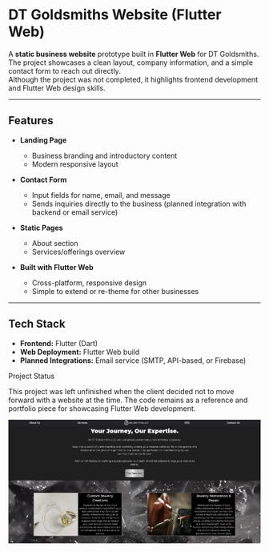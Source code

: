 # DT Goldsmiths Website (Flutter Web)

A **static business website** prototype built in **Flutter Web** for DT Goldsmiths.  
The project showcases a clean layout, company information, and a simple contact form to reach out directly.  
Although the project was not completed, it highlights frontend development and Flutter Web design skills.  

---

## Features

- **Landing Page**  
  - Business branding and introductory content  
  - Modern responsive layout  

- **Contact Form**  
  - Input fields for name, email, and message  
  - Sends inquiries directly to the business (planned integration with backend or email service)  

- **Static Pages**  
  - About section  
  - Services/offerings overview  

- **Built with Flutter Web**  
  - Cross-platform, responsive design  
  - Simple to extend or re-theme for other businesses  

---

## Tech Stack

- **Frontend:** Flutter (Dart)  
- **Web Deployment:** Flutter Web build  
- **Planned Integrations:** Email service (SMTP, API-based, or Firebase)  

Project Status

This project was left unfinished when the client decided not to move forward with a website at the time.
The code remains as a reference and portfolio piece for showcasing Flutter Web development.

![Landing0](assets/Landing.png)

